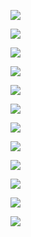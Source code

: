 

![](../../../0x/1530cf6ae28c21e4e87f8e3634e9443e)

![](../../../0x/53c28adffdada377793f022dfec50a41)

![](../../../0x/55a40b11e0c9d5eee125edb533a86218)

![](../../../0x/9f5211765801f0ceea23d90e8118b14a)

![](../../../0x/02d1c1ba6ce4d87e7b3ce6d5e1590e55)

![](../../../0x/9c26a2fd4d4ab47ae6e201e5632e459e)

![](../../../0x/2e2e1170578f17f814e494c863510cfc)

![](../../../0x/568e1c78d3850ab94663cd015f130804)

![](../../../0x/2ea42db144a3208abdfda9cba839c737)

![](../../../0x/3748cf6cac85a3f7263fd63988ca92ad)

![](../../../0x/394b037e9da393db78a37977f8d9992e)

![](../../../0x/5cd5acd6d7b0c865660515fc3e39f36a)